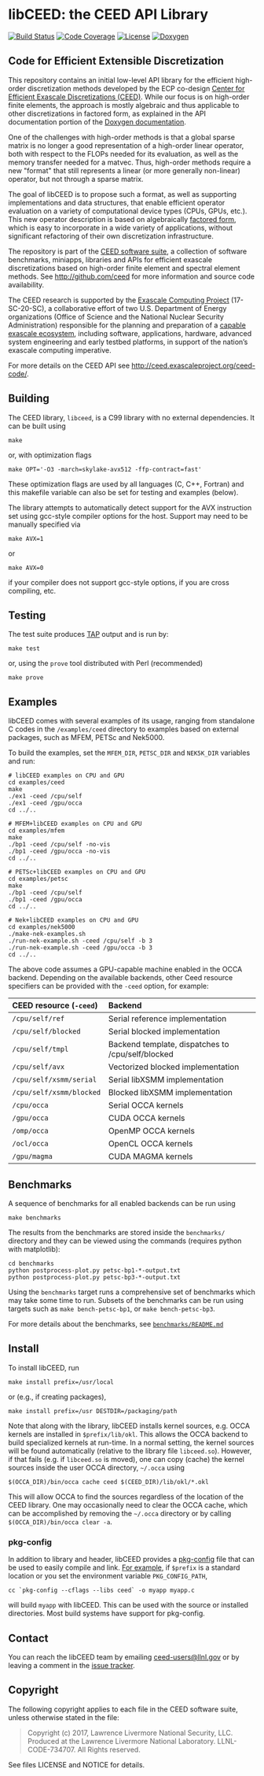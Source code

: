 # libCEED: the CEED API Library

[![Build Status](https://travis-ci.org/CEED/libCEED.svg?branch=master)](https://travis-ci.org/CEED/libCEED)
[![Code Coverage](https://codecov.io/gh/CEED/libCEED/branch/master/graphs/badge.svg)](https://codecov.io/gh/CEED/libCEED/)
[![License](https://img.shields.io/badge/License-BSD%202--Clause-orange.svg)](https://opensource.org/licenses/BSD-2-Clause)
[![Doxygen](https://codedocs.xyz/CEED/libCEED.svg)](https://codedocs.xyz/CEED/libCEED/)

## Code for Efficient Extensible Discretization

This repository contains an initial low-level API library for the efficient
high-order discretization methods developed by the ECP co-design [Center for
Efficient Exascale Discretizations (CEED)](http://ceed.exascaleproject.org).
While our focus is on high-order finite elements, the approach is mostly
algebraic and thus applicable to other discretizations in factored form, as
explained in the API documentation portion of the [Doxygen documentation](https://codedocs.xyz/CEED/libCEED/md_doc_libCEEDapi.html).

One of the challenges with high-order methods is that a global sparse matrix is
no longer a good representation of a high-order linear operator, both with
respect to the FLOPs needed for its evaluation, as well as the memory transfer
needed for a matvec.  Thus, high-order methods require a new "format" that still
represents a linear (or more generally non-linear) operator, but not through a
sparse matrix.

The goal of libCEED is to propose such a format, as well as supporting
implementations and data structures, that enable efficient operator evaluation
on a variety of computational device types (CPUs, GPUs, etc.). This new operator
description is based on algebraically [factored form](https://codedocs.xyz/CEED/libCEED/md_doc_libCEEDapi.html),
which is easy to incorporate in a wide variety of applications, without significant
refactoring of their own discretization infrastructure.

The repository is part of the [CEED software suite][ceed-soft], a collection of
software benchmarks, miniapps, libraries and APIs for efficient exascale
discretizations based on high-order finite element and spectral element methods.
See http://github.com/ceed for more information and source code availability.

The CEED research is supported by the [Exascale Computing Project][ecp]
(17-SC-20-SC), a collaborative effort of two U.S. Department of Energy
organizations (Office of Science and the National Nuclear Security
Administration) responsible for the planning and preparation of a [capable
exascale ecosystem](https://exascaleproject.org/what-is-exascale), including
software, applications, hardware, advanced system engineering and early testbed
platforms, in support of the nation’s exascale computing imperative.

For more details on the CEED API see http://ceed.exascaleproject.org/ceed-code/.

## Building

The CEED library, `libceed`, is a C99 library with no external dependencies.  It
can be built using

    make

or, with optimization flags

    make OPT='-O3 -march=skylake-avx512 -ffp-contract=fast'

These optimization flags are used by all languages (C, C++, Fortran) and this
makefile variable can also be set for testing and examples (below).

The library attempts to automatically detect support for the AVX
instruction set using gcc-style compiler options for the host.
Support may need to be manually specified via

    make AVX=1

or

    make AVX=0

if your compiler does not support gcc-style options, if you are cross
compiling, etc.

## Testing

The test suite produces [TAP](https://testanything.org) output and is run by:

    make test

or, using the `prove` tool distributed with Perl (recommended)

    make prove

## Examples

libCEED comes with several examples of its usage, ranging from standalone C
codes in the `/examples/ceed` directory to examples based on external packages,
such as MFEM, PETSc and Nek5000.

To build the examples, set the `MFEM_DIR`, `PETSC_DIR` and `NEK5K_DIR` variables
and run:

```console
# libCEED examples on CPU and GPU
cd examples/ceed
make
./ex1 -ceed /cpu/self
./ex1 -ceed /gpu/occa
cd ../..

# MFEM+libCEED examples on CPU and GPU
cd examples/mfem
make
./bp1 -ceed /cpu/self -no-vis
./bp1 -ceed /gpu/occa -no-vis
cd ../..

# PETSc+libCEED examples on CPU and GPU
cd examples/petsc
make
./bp1 -ceed /cpu/self
./bp1 -ceed /gpu/occa
cd ../..

# Nek+libCEED examples on CPU and GPU
cd examples/nek5000
./make-nek-examples.sh
./run-nek-example.sh -ceed /cpu/self -b 3
./run-nek-example.sh -ceed /gpu/occa -b 3
cd ../..
```

The above code assumes a GPU-capable machine enabled in the OCCA
backend. Depending on the available backends, other Ceed resource specifiers can
be provided with the `-ceed` option, for example:

|  CEED resource (`-ceed`) | Backend                                           |
| :----------------------- | :------------------------------------------------ |
| `/cpu/self/ref`          | Serial reference implementation                   |
| `/cpu/self/blocked`      | Serial blocked implementation                     |
| `/cpu/self/tmpl`         | Backend template, dispatches to /cpu/self/blocked |
| `/cpu/self/avx`          | Vectorized blocked implementation                 |
| `/cpu/self/xsmm/serial`  | Serial libXSMM implementation                     |
| `/cpu/self/xsmm/blocked` | Blocked libXSMM implementation                    |
| `/cpu/occa`              | Serial OCCA kernels                               |
| `/gpu/occa`              | CUDA OCCA kernels                                 |
| `/omp/occa`              | OpenMP OCCA kernels                               |
| `/ocl/occa`              | OpenCL OCCA kernels                               |
| `/gpu/magma`             | CUDA MAGMA kernels                                |


## Benchmarks

A sequence of benchmarks for all enabled backends can be run using

```console
make benchmarks
```

The results from the benchmarks are stored inside the `benchmarks/` directory
and they can be viewed using the commands (requires python with matplotlib):

```console
cd benchmarks
python postprocess-plot.py petsc-bp1-*-output.txt
python postprocess-plot.py petsc-bp3-*-output.txt
```

Using the `benchmarks` target runs a comprehensive set of benchmarks which may
take some time to run. Subsets of the benchmarks can be run using targets such
as `make bench-petsc-bp1`, or `make bench-petsc-bp3`.

For more details about the benchmarks, see
[`benchmarks/README.md`](benchmarks/README.md)


## Install

To install libCEED, run

    make install prefix=/usr/local

or (e.g., if creating packages),

    make install prefix=/usr DESTDIR=/packaging/path

Note that along with the library, libCEED installs kernel sources, e.g. OCCA
kernels are installed in `$prefix/lib/okl`. This allows the OCCA backend to
build specialized kernels at run-time. In a normal setting, the kernel sources
will be found automatically (relative to the library file `libceed.so`).
However, if that fails (e.g. if `libceed.so` is moved), one can copy (cache) the
kernel sources inside the user OCCA directory, `~/.occa` using

    $(OCCA_DIR)/bin/occa cache ceed $(CEED_DIR)/lib/okl/*.okl

This will allow OCCA to find the sources regardless of the location of the CEED
library. One may occasionally need to clear the OCCA cache, which can be accomplished
by removing the `~/.occa` directory or by calling `$(OCCA_DIR)/bin/occa clear -a`.

### pkg-config

In addition to library and header, libCEED provides a [pkg-config][pkg-config1]
file that can be used to easily compile and link. [For example][pkg-config2], if
`$prefix` is a standard location or you set the environment variable
`PKG_CONFIG_PATH`,

    cc `pkg-config --cflags --libs ceed` -o myapp myapp.c

will build `myapp` with libCEED.  This can be used with the source or
installed directories.  Most build systems have support for pkg-config.

## Contact

You can reach the libCEED team by emailing [ceed-users@llnl.gov](mailto:ceed-users@llnl.gov)
or by leaving a comment in the [issue tracker](https://github.com/CEED/libCEED/issues).

## Copyright

The following copyright applies to each file in the CEED software suite, unless
otherwise stated in the file:

> Copyright (c) 2017, Lawrence Livermore National Security, LLC. Produced at the
> Lawrence Livermore National Laboratory. LLNL-CODE-734707. All Rights reserved.

See files LICENSE and NOTICE for details.

[ceed-soft]:   http://ceed.exascaleproject.org/software/
[ecp]:         https://exascaleproject.org/exascale-computing-project
[pkg-config1]: https://en.wikipedia.org/wiki/Pkg-config
[pkg-config2]: https://people.freedesktop.org/~dbn/pkg-config-guide.html#faq

